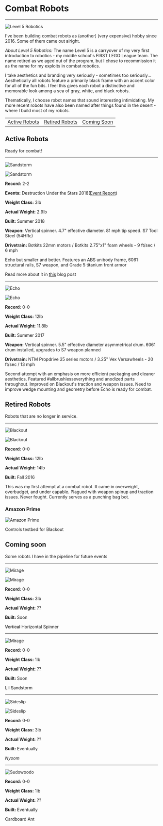 # Combat Robots

---

![](https://i.imgur.com/e5rsld6.png "Level 5 Robotics") 

I've been building combat robots as (another) (very expensive) hobby since 2016. Some of them came out alright. 

*About Level 5 Robotics:* The name Level 5 is a carryover of my very first introduction to robotics - my middle school's FIRST LEGO League team. The name retired as we aged out of the program, but I chose to recommission it as the name for my exploits in combat robotics. 

I take aesthetics and branding very seriously - sometimes too seriously... Aesthetically all robots feature a primarily black frame with an accent color for all of the fun bits. I feel this gives each robot a distinctive and memorable look among a sea of gray, white, and black robots. 

Thematically, I choose robot names that sound interesting intimidating. My more recent robots have also been named after things found in the desert - where I build most of my robots. 

<table><tr><td><a href="http://www.jgermita.me/combatrobots/#active">Active Robots</a></td><td><a href="http://www.jgermita.me/combatrobots/#retired">Retired Robots</a></td><td><a href="http://www.jgermita.me/combatrobots/#soon">Coming Soon</a></td></tr></table>

<div id="active"/>

## Active Robots

Ready for combat!

---

![](https://i.imgur.com/sHEKu1z.png "Sandstorm") 

![](https://i.imgur.com/9s8z3tam.jpg "Sandstorm") 

**Record:** 2-2

**Events:** Destruction Under the Stars 2018([Event Report](http://www.jgermita.me/Sandstorm-Event-Report/))

**Weight Class:** 3lb

**Actual Weight:** 2.9lb

**Built:** Summer 2018

**Weapon:** Vertical spinner. 4.7" effective diameter. 81 mph tip speed. S7 Tool Steel (54HRc)

**Drivetrain:** Botkits 22mm motors / Botkits 2.75"x1" foam wheels - 9 ft/sec / 6 mph

Echo but smaller and better. Features an ABS unibody frame, 6061 structural rails, S7 weapon, and Grade 5 titanium front armor

Read more about it in [this](http://www.jgermita.me/Sandstorm/) blog post

---

![](https://i.imgur.com/4i1ynSF.png "Echo") 

![](https://i.imgur.com/mOHeoP1m.png "Echo") 

**Record:** 0-0

**Weight Class:** 12lb

**Actual Weight:** 11.8lb

**Built:** Summer 2017

**Weapon:** Vertical spinner. 5.5" effective diameter asymmetrical drum. 6061 drum installed, upgrades to S7 weapon planned

**Drivetrain:** NTM Propdrive 35 series motors / 3.25" Vex Versawheels - 20 ft/sec / 13 mph

Second attempt with an emphasis on more efficient packaging and cleaner aesthetics. Featured #allbrushlesseverything and anodized parts throughout. Improved on Blackout's traction and weapon issues. Need to improve wedge mounting and geometry before Echo is ready for combat. 

<div id="retired"/>

## Retired Robots

Robots that are no longer in service. 

---

![](https://i.imgur.com/v1N655V.png "Blackout") 

![](https://i.imgur.com/iRiYpj0m.jpg "Blackout")

**Record:** 0-0

**Weight Class:** 12lb

**Actual Weight:** 14lb

**Built:** Fall 2016

This was my first attempt at a combat robot. It came in overweight, overbudget, and under capable. Plagued with weapon spinup and traction issues. Never fought. Currently serves as a punching bag bot.

### Amazon Prime

![](https://i.imgur.com/VLluqjl.gif "Amazon Prime")

Controls testbed for Blackout

<div id="soon"/>

## Coming soon

Some robots I have in the pipeline for future events

---

![](https://i.imgur.com/XA5vA93.png "Mirage") 

![](https://i.imgur.com/2gkhBRd.png "Mirage") 

**Record:** 0-0

**Weight Class:** 3lb

**Actual Weight:** ??

**Built:** Soon

~~Vertical~~ Horizontal Spinner

---


![](https://i.imgur.com/2BDxqMH.png "Mirage") 

**Record:** 0-0

**Weight Class:** 1lb

**Actual Weight:** ??

**Built:** Soon

Lil Sandstorm

---

![](https://i.imgur.com/K73SGDB.png "Sideslip") 

![](https://i.imgur.com/vZbiEkm.png "Sideslip") 

**Record:** 0-0

**Weight Class:** 3lb

**Actual Weight:** ??

**Built:** Eventually

_Nyoom_

---

![](https://i.imgur.com/BAl7B8s.png "Sudowoodo")

**Record:** 0-0

**Weight Class:** 1lb

**Actual Weight:** ??

**Built:** Eventually

Cardboard Ant

